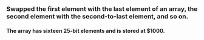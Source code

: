 ###	Swapped the first element with the last element of an array, the second element with the second-to-last element, and so on.
####	The array has sixteen 25-bit elements and is stored at $1000.

